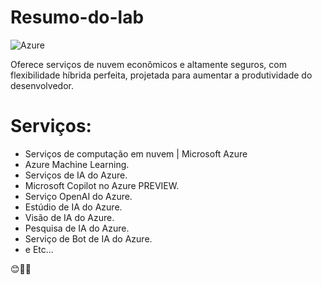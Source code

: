 # Resumo-do-lab

![Azure](https://img.shields.io/badge/Azure-blue?style=for-the-badge&logo=microsoft%20azure&logoColor=blue&labelColor=FFFFFF&link=https%3A%2F%2Fimages.app.goo.gl%2FK7PN1jYJd57x4q7A8)


Oferece serviços de nuvem econômicos e altamente seguros, com flexibilidade híbrida perfeita, projetada para aumentar a produtividade do desenvolvedor.


# Serviços:

- Serviços de computação em nuvem | Microsoft Azure
- Azure Machine Learning.
- Serviços de IA do Azure.
- Microsoft Copilot no Azure PREVIEW.
- Serviço OpenAI do Azure.
- Estúdio de IA do Azure.
- Visão de IA do Azure.
- Pesquisa de IA do Azure.
- Serviço de Bot de IA do Azure.
- e Etc...

😊💁‍♂️
